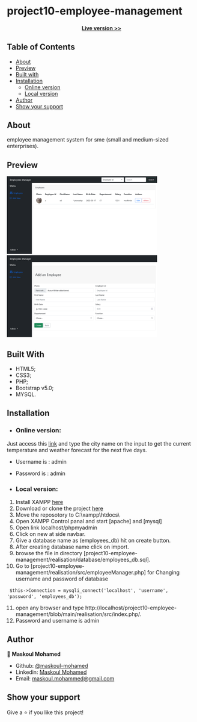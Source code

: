 # project10-employee-management

<h4 align="center"><a href="https://my-employee-manager-maskoul.herokuapp.com/">Live version >></a></h4>


## Table of Contents

- [About](https://github.com/maskoul-mohamed/project10-employee-management#about)
- [Preview](https://github.com/maskoul-mohamed/project10-employee-management#preview)
- [Built with](https://github.com/maskoul-mohamed/project10-employee-management#built-with)
- [Installation](https://github.com/maskoul-mohamed/project10-employee-management#installation)
    - [Online version](https://github.com/maskoul-mohamed/project10-employee-management#online-version)
    - [Local version](https://github.com/maskoul-mohamed/project10-employee-management#local-version)
- [Author](https://github.com/maskoul-mohamed/project10-employee-management#author)
- [Show your support](https://github.com/maskoul-mohamed/project10-employee-management#show-your-support)



## About

employee management  system for sme (small and medium-sized enterprises).

## Preview

<img src="https://github.com/maskoul-mohamed/project10-employee-management/blob/main/screenshots/Screenshot-Employees.png" width="400" display="inline">
<img src="https://github.com/maskoul-mohamed/project10-employee-management/blob/main/screenshots/Screenshot-add-new.png" width="400" display="inline">

## Built With

- HTML5; 
- CSS3;
- PHP;
- Bootstrap v5.0;
- MYSQL.

## Installation

- ### Online version:

Just access this [link](https://my-employee-manager-maskoul.herokuapp.com/) and type the city name on the input to get the current temperature and weather forecast for the next five days.
- Username is : admin
- Password is : admin

- ### Local version:

1. Install XAMPP [here](https://www.apachefriends.org/download.html)
2. Download or clone the project [here](https://github.com/maskoul-mohamed/project10-employee-management.git)
3. Move the reposotory to C:\xampp\htdocs\
4. Open XAMPP Control panal and start [apache] and [mysql] 
5. Open link localhost/phpmyadmin
6. Click on new at side navbar.
7. Give a database name as (employees_db) hit on create button.
8. After creating database name click on import.
9. browse the file in directory     [project10-employee-management/realisation/database/employees_db.sql].
10. Go to [project10-employee-management/realisation/src/employeeManager.php] for Changing username and password of database 
```
 $this->Connection = mysqli_connect('localhost', 'username', 'password', 'employees_db');

``` 
11. open any browser and type http://localhost/project10-employee-management/blob/main/realisation/src/index.php/.
12. Password and username is admin
## Author

:man: **Maskoul Mohamed**

- Github: [@maskoul-mohamed](https://github.com/maskoul-mohamed)
- Linkedin: [Maskoul Mohamed](https://www.linkedin.com/in/mohammed-maskoul/)
- Email: maskoul.mohammed@gmail.com

## Show your support

Give a ⭐️ if you like this project!